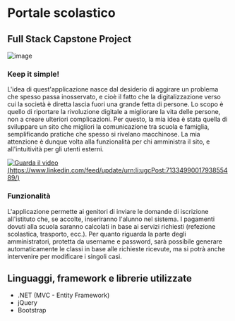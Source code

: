 # Portale scolastico

## Full Stack Capstone Project

![image](https://github.com/Yanina1992/CAPSTONE-PROJECT/assets/132350660/590ee14b-4aea-4098-a0af-cc42c5c20780)

### Keep it simple!
L'idea di quest'applicazione nasce dal desiderio di aggirare un problema che spesso passa inosservato, e cioè il fatto che la digitalizzazione verso cui la società è diretta lascia fuori una grande fetta di persone.
Lo scopo è quello di riportare la rivoluzione digitale a migliorare la vita delle persone, non a creare ulteriori complicazioni. Per questo, la mia idea è stata quella di sviluppare un sito che migliori la
comunicazione tra scuola e famiglia, semplificando pratiche che spesso si rivelano macchinose.
La mia attenzione è dunque volta alla funzionalità per chi amministra il sito, e all'intuitività per gli utenti esterni.

[![Guarda il video](https://fontawesome.com/icons/clapperboard?f=classic&s=solid)(https://www.linkedin.com/feed/update/urn:li:ugcPost:7133499001793855489/)](https://www.linkedin.com/feed/update/urn:li:ugcPost:7133499001793855489/)

### Funzionalità
L'applicazione permette ai genitori di inviare le domande di iscrizione all'istituto che, se accolte, inseriranno l'alunno nel sistema. I pagamenti dovuti alla scuola saranno calcolati in base ai servizi
richiesti (refezione scolastica, trasporto, ecc.).
Per quanto riguarda la parte degli amministratori, protetta da username e password, sarà possibile generare automaticamente le classi in base alle richieste ricevute, ma si potrà anche intervenire per modificare
i singoli casi.

## Linguaggi, framework e librerie utilizzate
- .NET (MVC - Entity Framework)
- jQuery
- Bootstrap
